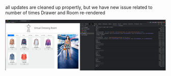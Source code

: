 all updates are cleaned up propertly, but we have new issue related to number of times Drawer and Room re-rendered

![img](./issue_img.png)
